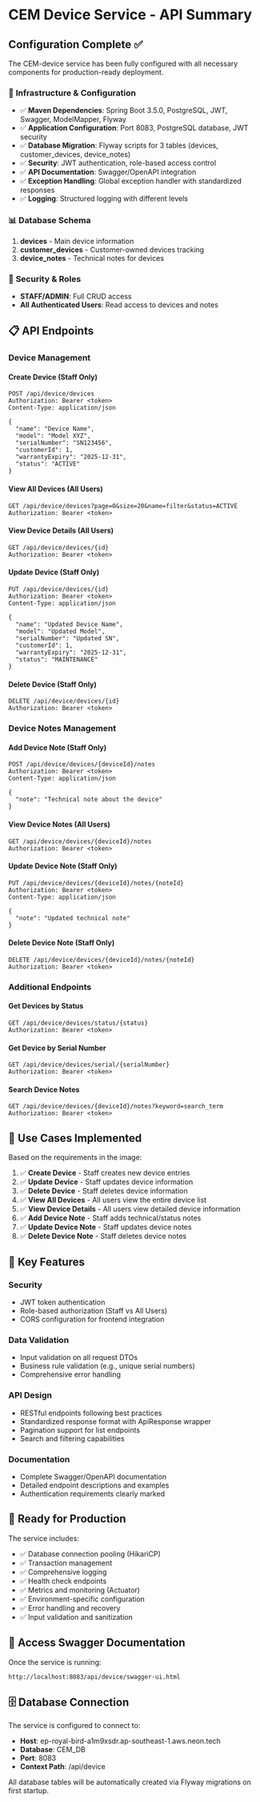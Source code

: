 # CEM Device Service - API Summary

## Configuration Complete ✅

The CEM-device service has been fully configured with all necessary components for production-ready deployment.

### 🔧 **Infrastructure & Configuration**
- ✅ **Maven Dependencies**: Spring Boot 3.5.0, PostgreSQL, JWT, Swagger, ModelMapper, Flyway
- ✅ **Application Configuration**: Port 8083, PostgreSQL database, JWT security
- ✅ **Database Migration**: Flyway scripts for 3 tables (devices, customer_devices, device_notes)
- ✅ **Security**: JWT authentication, role-based access control
- ✅ **API Documentation**: Swagger/OpenAPI integration
- ✅ **Exception Handling**: Global exception handler with standardized responses
- ✅ **Logging**: Structured logging with different levels

### 📊 **Database Schema**
1. **devices** - Main device information
2. **customer_devices** - Customer-owned devices tracking
3. **device_notes** - Technical notes for devices

### 🔐 **Security & Roles**
- **STAFF/ADMIN**: Full CRUD access
- **All Authenticated Users**: Read access to devices and notes

## 📋 **API Endpoints**

### **Device Management**

#### Create Device (Staff Only)
```http
POST /api/device/devices
Authorization: Bearer <token>
Content-Type: application/json

{
  "name": "Device Name",
  "model": "Model XYZ",
  "serialNumber": "SN123456",
  "customerId": 1,
  "warrantyExpiry": "2025-12-31",
  "status": "ACTIVE"
}
```

#### View All Devices (All Users)
```http
GET /api/device/devices?page=0&size=20&name=filter&status=ACTIVE
Authorization: Bearer <token>
```

#### View Device Details (All Users)
```http
GET /api/device/devices/{id}
Authorization: Bearer <token>
```

#### Update Device (Staff Only)
```http
PUT /api/device/devices/{id}
Authorization: Bearer <token>
Content-Type: application/json

{
  "name": "Updated Device Name",
  "model": "Updated Model",
  "serialNumber": "Updated SN",
  "customerId": 1,
  "warrantyExpiry": "2025-12-31",
  "status": "MAINTENANCE"
}
```

#### Delete Device (Staff Only)
```http
DELETE /api/device/devices/{id}
Authorization: Bearer <token>
```

### **Device Notes Management**

#### Add Device Note (Staff Only)
```http
POST /api/device/devices/{deviceId}/notes
Authorization: Bearer <token>
Content-Type: application/json

{
  "note": "Technical note about the device"
}
```

#### View Device Notes (All Users)
```http
GET /api/device/devices/{deviceId}/notes
Authorization: Bearer <token>
```

#### Update Device Note (Staff Only)
```http
PUT /api/device/devices/{deviceId}/notes/{noteId}
Authorization: Bearer <token>
Content-Type: application/json

{
  "note": "Updated technical note"
}
```

#### Delete Device Note (Staff Only)
```http
DELETE /api/device/devices/{deviceId}/notes/{noteId}
Authorization: Bearer <token>
```

### **Additional Endpoints**

#### Get Devices by Status
```http
GET /api/device/devices/status/{status}
Authorization: Bearer <token>
```

#### Get Device by Serial Number
```http
GET /api/device/devices/serial/{serialNumber}
Authorization: Bearer <token>
```

#### Search Device Notes
```http
GET /api/device/devices/{deviceId}/notes?keyword=search_term
Authorization: Bearer <token>
```

## 🎯 **Use Cases Implemented**

Based on the requirements in the image:

1. ✅ **Create Device** - Staff creates new device entries
2. ✅ **Update Device** - Staff updates device information  
3. ✅ **Delete Device** - Staff deletes device information
4. ✅ **View All Devices** - All users view the entire device list
5. ✅ **View Device Details** - All users view detailed device information
6. ✅ **Add Device Note** - Staff adds technical/status notes
7. ✅ **Update Device Note** - Staff updates device notes
8. ✅ **Delete Device Note** - Staff deletes device notes

## 🔑 **Key Features**

### **Security**
- JWT token authentication
- Role-based authorization (Staff vs All Users)
- CORS configuration for frontend integration

### **Data Validation**
- Input validation on all request DTOs
- Business rule validation (e.g., unique serial numbers)
- Comprehensive error handling

### **API Design**
- RESTful endpoints following best practices
- Standardized response format with ApiResponse wrapper
- Pagination support for list endpoints
- Search and filtering capabilities

### **Documentation**
- Complete Swagger/OpenAPI documentation
- Detailed endpoint descriptions and examples
- Authentication requirements clearly marked

## 🚀 **Ready for Production**

The service includes:
- ✅ Database connection pooling (HikariCP)
- ✅ Transaction management
- ✅ Comprehensive logging
- ✅ Health check endpoints
- ✅ Metrics and monitoring (Actuator)
- ✅ Environment-specific configuration
- ✅ Error handling and recovery
- ✅ Input validation and sanitization

## 📖 **Access Swagger Documentation**

Once the service is running:
```
http://localhost:8083/api/device/swagger-ui.html
```

## 🗄️ **Database Connection**

The service is configured to connect to:
- **Host**: ep-royal-bird-a1m9xsdr.ap-southeast-1.aws.neon.tech
- **Database**: CEM_DB
- **Port**: 8083
- **Context Path**: /api/device

All database tables will be automatically created via Flyway migrations on first startup. 